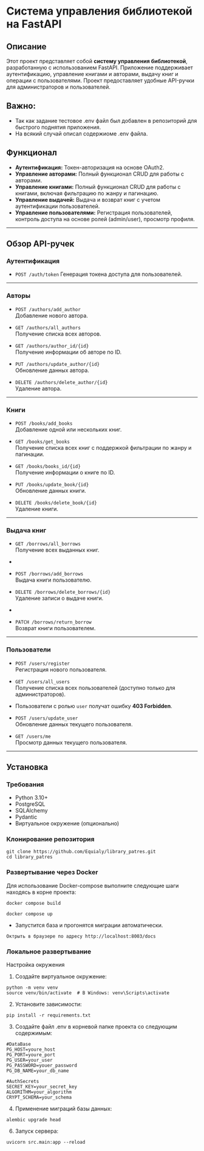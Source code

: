 # Система управления библиотекой на FastAPI

## Описание
Этот проект представляет собой **систему управления библиотекой**, разработанную с использованием FastAPI. Приложение поддерживает аутентификацию, управление книгами и авторами, выдачу книг и операции с пользователями. Проект предоставляет удобные API-ручки для администраторов и пользователей.

## Важно:
- Так как задание тестовое .env файл был добавлен в репозиторий для быстрого поднятия приложения.
- На всякий случай описал содержиоме .env файла.

## Функционал
- **Аутентификация:** Токен-авторизация на основе OAuth2.  
- **Управление авторами:** Полный функционал CRUD для работы с авторами.  
- **Управление книгами:** Полный функционал CRUD для работы с книгами, включая фильтрацию по жанру и пагинацию.  
- **Управление выдачей:** Выдача и возврат книг с учетом аутентификации пользователей.  
- **Управление пользователями:** Регистрация пользователей, контроль доступа на основе ролей (admin/user), просмотр профиля.  

---

## Обзор API-ручек

### Аутентификация 
- `POST /auth/token`
  Генерация токена доступа для пользователей.  
  
---

### Авторы 
- `POST /authors/add_author`  
  Добавление нового автора.   


- `GET /authors/all_authors`  
  Получение списка всех авторов.  


- `GET /authors/author_id/{id}`  
  Получение информации об авторе по ID.  


- `PUT /authors/update_author/{id}`  
  Обновление данных автора.   


- `DELETE /authors/delete_author/{id}`  
  Удаление автора.

---

### Книги 
- `POST /books/add_books`  
  Добавление одной или нескольких книг.  

- `GET /books/get_books`  
  Получение списка всех книг с поддержкой фильтрации по жанру и пагинации.  


- `GET /books/books_id/{id}`  
  Получение информации о книге по ID.  

- `PUT /books/update_book/{id}`  
  Обновление данных книги.  


- `DELETE /books/delete_book/{id}`  
  Удаление книги.  
  

---

### Выдача книг 
- `GET /borrows/all_borrows`  
  Получение всех выданных книг.  
- 

- `POST /borrows/add_borrows`  
  Выдача книги пользователю.  
 

- `DELETE /borrows/delete_borrows/{id}`  
  Удаление записи о выдаче книги.
- 

- `PATCH /borrows/return_borrow`  
  Возврат книги пользователем.  
 
---

### Пользователи 
- `POST /users/register`  
  Регистрация нового пользователя.  


- `GET /users/all_users`  
  Получение списка всех пользователей (доступно только для администраторов).  
-  Пользователи с ролью `user` получат ошибку **403 Forbidden**.  


- `POST /users/update_user`  
  Обновление данных текущего пользователя.  
  

- `GET /users/me`  
  Просмотр данных текущего пользователя.  

---

## Установка

### Требования
- Python 3.10+
- PostgreSQL
- SQLAlchemy
- Pydantic
- Виртуальное окружение (опционально)

### Клонирование репозитория
```
git clone https://github.com/Equialy/library_patres.git
cd library_patres
```



### Развертывание через Docker

Для использование Docker-compose выполните следующие шаги находясь в корне проекта:
```
docker compose build
```
```
docker compose up
```

- Запустится база и прогонятся миграции автоматически.

```
Октрыть в браузере по адресу http://localhost:8003/docs
```



### Локальное развертывание
Настройка окружения
1. Создайте виртуальное окружение:
```
python -m venv venv
source venv/bin/activate  # В Windows: venv\Scripts\activate
```

2. Установите зависимости:
```
pip install -r requirements.txt
```
3. Создайте файл .env в корневой папке проекта со следующим содержимым:
```
#DataBase
PG_HOST=youre_host
PG_PORT=youre_port
PG_USER=your_user
PG_PASSWORD=youer_password
PG_DB_NAME=your_db_name

#AuthSecrets
SECRET_KEY=your_secret_key
ALGORITHM=your_algorithm
CRYPT_SCHEMA=your_schema
```
4. Применение миграций базы данных:
```
alembic upgrade head
```
6. Запуск сервера:
```
uvicorn src.main:app --reload
```
